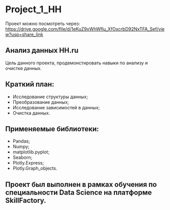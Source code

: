 # Project_1_HH
Проект можно посмотреть через:
https://drive.google.com/file/d/1eKuZ9xWhWflu_XfOxcrbD92NxTFA_Sef/view?usp=share_link
## Анализ данных HH.ru
Цель данного проекта, продемонстировать навыки по анализу и очистке данных.
## Краткий план:
- Исследование структуры данных;
- Преобразование данных;
- Исследование зависимостей в данных;
- Очистка данных.
## Применяемые библиотеки:
- Pandas;
- Numpy;
- matplotlib.pyplot;
- Seaborn;
- Plotly.Express;
- Plotly.Graph_objects.
## Проект был выполнен в рамках обучения по специальности Data Science на платформе SkillFactory.

